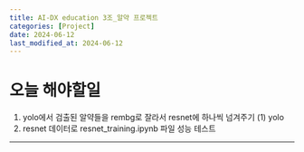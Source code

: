 ```yaml
---
title: AI-DX education 3조_알약 프로젝트
categories: [Project] 
date: 2024-06-12
last_modified_at: 2024-06-12
---
```

# 오늘 해야할일
1. yolo에서 검출된 알약들을 rembg로 잘라서 resnet에 하나씩 넘겨주기
(1) yolo
2. resnet 데이터로 resnet_training.ipynb 파일 성능 테스트













---